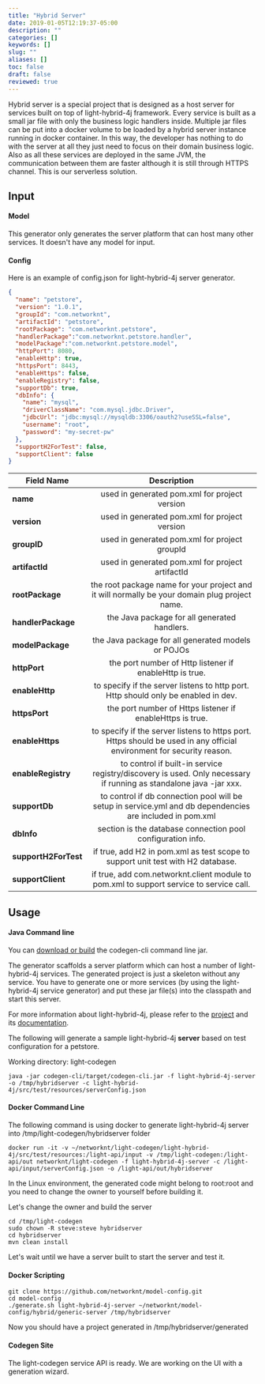 ```yaml
---
title: "Hybrid Server"
date: 2019-01-05T12:19:37-05:00
description: ""
categories: []
keywords: []
slug: ""
aliases: []
toc: false
draft: false
reviewed: true
---
```



Hybrid server is a special project that is designed as a host server for services built on top
of light-hybrid-4j framework. Every service is built as a small jar file with only the business
logic handlers inside. Multiple jar files can be put into a docker volume to be loaded by a
hybrid server instance running in docker container. In this way, the developer has nothing to 
do with the server at all they just need to focus on their domain business logic. Also as all
these services are deployed in the same JVM, the communication between them are faster although
it is still through HTTPS channel. This is our serverless solution.   

## Input

#### Model

This generator only generates the server platform that can host many other services. It doesn't 
have any model for input.

#### Config

Here is an example of config.json for light-hybrid-4j server generator.
 
```json
{
  "name": "petstore",
  "version": "1.0.1",
  "groupId": "com.networknt",
  "artifactId": "petstore",
  "rootPackage": "com.networknt.petstore",
  "handlerPackage":"com.networknt.petstore.handler",
  "modelPackage":"com.networknt.petstore.model",
  "httpPort": 8080,
  "enableHttp": true,
  "httpsPort": 8443,
  "enableHttps": false,
  "enableRegistry": false,
  "supportDb": true,
  "dbInfo": {
    "name": "mysql",
    "driverClassName": "com.mysql.jdbc.Driver",
    "jdbcUrl": "jdbc:mysql://mysqldb:3306/oauth2?useSSL=false",
    "username": "root",
    "password": "my-secret-pw"
  },
  "supportH2ForTest": false,
  "supportClient": false
}
```

| **Field Name** | **Description** |
|------------------|:---------------------------------------------------------------------------------------------------------------------:|
| **name** | used in generated pom.xml for project version |
| **version** | used in generated pom.xml for project version |
| **groupID** | used in generated pom.xml for project groupId |
| **artifactId** | used in generated pom.xml for project artifactId |
| **rootPackage** | the root package name for your project and it will normally be your domain plug project name. |
| **handlerPackage** | the Java package for all generated handlers. |
| **modelPackage** | the Java package for all generated models or POJOs |
| **httpPort** | the port number of Http listener if enableHttp is true. |
| **enableHttp** | to specify if the server listens to http port. Http should only be enabled in dev. |
| **httpsPort** | the port number of Https listener if enableHttps is true. |
| **enableHttps** | to specify if the server listens to https port. Https should be used in any official environment for security reason. |
| **enableRegistry** | to control if built-in service registry/discovery is used. Only necessary if running as standalone java -jar xxx. |
| **supportDb** | to control if db connection pool will be setup in service.yml and db dependencies are included in pom.xml |
| **dbInfo** | section is the database connection pool configuration info. |
| **supportH2ForTest** | if true, add H2 in pom.xml as test scope to support unit test with H2 database. |
| **supportClient** | if true, add com.networknt.client module to pom.xml to support service to service call. |


## Usage

#### Java Command line

You can [download or build][] the codegen-cli command line jar. 

The generator scaffolds a server platform which can host a number of light-hybrid-4j services.
The generated project is just a skeleton without any service. You have to generate one or more 
services (by using the light-hybrid-4j service generator) and put these jar file(s) into the 
classpath and start this server.

For more information about light-hybrid-4j, please refer to the [project][] 
and its [documentation][].

The following will generate a sample light-hybrid-4j **server** based on test configuration for 
a petstore. 

Working directory: light-codegen

```
java -jar codegen-cli/target/codegen-cli.jar -f light-hybrid-4j-server -o /tmp/hybridserver -c light-hybrid-4j/src/test/resources/serverConfig.json
```


#### Docker Command Line

The following command is using docker to generate light-hybrid-4j server into 
/tmp/light-codegen/hybridserver folder

```
docker run -it -v ~/networknt/light-codegen/light-hybrid-4j/src/test/resources:/light-api/input -v /tmp/light-codegen:/light-api/out networknt/light-codegen -f light-hybrid-4j-server -c /light-api/input/serverConfig.json -o /light-api/out/hybridserver
```

In the Linux environment, the generated code might belong to root:root and you need to change the
owner to yourself before building it. 

Let's change the owner and build the server

```
cd /tmp/light-codegen
sudo chown -R steve:steve hybridserver
cd hybridserver
mvn clean install
```

Let's wait until we have a server built to start the server and test it.


#### Docker Scripting

```
git clone https://github.com/networknt/model-config.git
cd model-config
./generate.sh light-hybrid-4j-server ~/networknt/model-config/hybrid/generic-server /tmp/hybridserver
```

Now you should have a project generated in /tmp/hybridserver/generated

#### Codegen Site

The light-codegen service API is ready. We are working on the UI with a generation wizard.
 
[documentation]: /style/light-hybrid-4j/
[project]: https://github.com/networknt/light-hybrid-4j
[download or build]: /tool/light-codegen/download-build/
